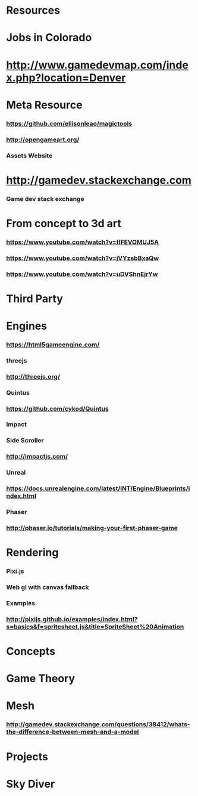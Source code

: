 # Resources
# Jobs in Colorado
# http://www.gamedevmap.com/index.php?location=Denver
# Meta Resource
### https://github.com/ellisonleao/magictools
### http://opengameart.org/
### Assets Website
# http://gamedev.stackexchange.com
### Game dev stack exchange
# From concept to 3d art
### https://www.youtube.com/watch?v=flFEVOMUJ5A
### https://www.youtube.com/watch?v=jVYzsbBxaQw
### https://www.youtube.com/watch?v=uDVShnEjrYw
# Third Party
# Engines
### https://html5gameengine.com/
### threejs
### http://threejs.org/
### Quintus
### https://github.com/cykod/Quintus
### Impact
### Side Scroller
### http://impactjs.com/
### Unreal
### https://docs.unrealengine.com/latest/INT/Engine/Blueprints/index.html
### Phaser
### http://phaser.io/tutorials/making-your-first-phaser-game
# Rendering
### Pixi.js
### Web gl with canvas fallback
### Examples
### http://pixijs.github.io/examples/index.html?s=basics&f=spritesheet.js&title=SpriteSheet%20Animation
# Concepts
# Game Theory
# Mesh
### http://gamedev.stackexchange.com/questions/38412/whats-the-difference-between-mesh-and-a-model
# Projects
# Sky Diver
